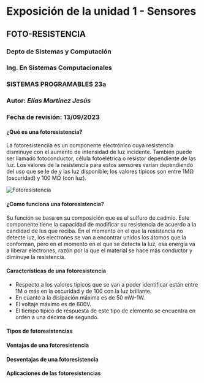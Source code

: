 # Exposición de la unidad 1 - Sensores
## FOTO-RESISTENCIA
### Depto de Sistemas y Computación
### Ing. En Sistemas Computacionales
### SISTEMAS PROGRAMABLES 23a
### **Autor:** *Elías Martínez Jesús*
### Fecha de revisión: 13/09/2023

#### ¿Qué es una fotoresistencia?
La fotoresistenciia es un componente electrónico cuya resistencia disminuye con el aumento de intensidad de luz incidente. También puede ser llamado fotoconductor, célula fotoelétrica o resistor dependiente de las luz. Los valores de la resistencia para estos sensores varían dependiendo del uso que se le de y las luz disponible; los valores típicos son entre 1MΩ (oscuridad) y 100 MΩ (con luz).

![Fotoresistencia](https://electrocrea.com/cdn/shop/files/LDR_x700.jpg?v=1684391319)

#### ¿Como funciona una fotoresistencia?
Su función se basa en su composición que es el sulfuro de cadmio. Este componente tiene la capacidad de modificar su resistencia de acuerdo a la candidad de lus que reciba. En el momento en el que la resistencia no detecte luz, los electrones se van a encontrar unidos los átomos que la conforman, pero en el momento en el que se detecta la luz, esa energía va a liberar electrones, razón por la que el material se hace más conductor y diminuye la resistencia.

#### Características de una fotoresistencia
* Respecto a los valores típicos que se van a poder identificar están entre 1M o más en la oscuridad y de 100 con la luz brillante.
* En cuanto a la disipación máxima es de 50 mW-1W.
* El voltaje máximo es de 600V.
* El tiempo típico de respuesta de este tipo de elemento se encuentra en orden a una décima de segundo.

#### Tipos de fotoresistencias


#### Ventajas de una fotoresistencia


#### Desventajas de una fotoresistencia


#### Aplicaciones de las fotoresistencias


